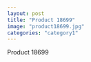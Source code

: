 ```yaml
---
layout: post
title: "Product 18699"
image: "product18699.jpg"
categories: "category1"
---
```

Product 18699
